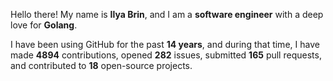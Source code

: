 Hello there! My name is **Ilya Brin**, and I am a **software engineer** with a deep love for **Golang**.

I have been using GitHub for the past **14 years**, and during that time, I have made **4894** contributions, opened **282** issues, submitted **165** pull requests, and contributed to **18** open-source projects.

